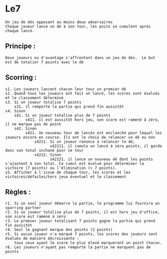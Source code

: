 # Le7
    Un jeu de dés opposant au moins deux adversaires
    Chaque joueur lance un dé à son tour, les poits se cumulent après chaque lancé.

## Principe :
    Deux joueurs ou d'avantage s'affrontent dans un jeu de dés.  Le but est de totalier 7 points avec le dé

## Scorring :
    s1. Les joueurs lancent chacun leur tour un premier dé
    s2. Quand tous les joueurs ont fait un lancé, les scores sont évalués et le classement déterminé
    s3. Si un joueur totalise 7 points 
        s31. il remporte la partie qui prend fin aussitôt
    s4. Sinon
        s41. Si un joueur totalise plus de 7 points
             s411. il est aussitôt hors jeu, son score est ramené à zéro, il ne marque pas de point
        s42. Sinon
             s421. Un nouveau tour de lancés est enclanché pour lequel les joueurs encore en course. Ils ont le choix de relancer un dé ou non
                 s4211. Si un joueur renonce à relancer le dé, 
                        s42111. il cumule un lancé à zéro points, il garde donc son total inchané pour ce tour
                 s4212. Sinon
                        s42121. il lance un nouveau dé dont les points s'ajoutent à son total. Ce cumul est évalué pour déterminer la victoire (7 points) ou l'élimination (> 7 points).
    s5. Afficher à l'issue de chaque tour, les scores et les victoires/défaites/hors jeux éventuel et le classement

## Règles :
    r1. Si un seul joueur démarre la partie, le programme lui fournira un sparring partner
    r2. Si un joueur totalise plus de 7 points, il est hors jeu d'office, son score est ramené à zéro
    r3. Le premier joueur totalisant 7 points gagne la partie qui prend fin aussitôt
    r4. Seul le gagnant marque des points (2 points)
    r5. Si aucun joueur n'a marqué 7 points, les scores des joueurs sont évalués de manière décroissante :
        tous ceux ayant le score le plus élevé marqueront un point chacun.
    r6. Les joueurs n'ayant pas remporté la partie ne marquent pas de points
